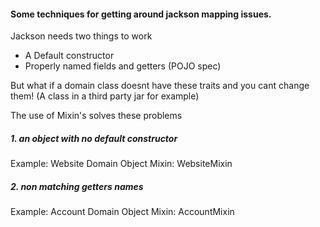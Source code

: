 

#### Some techniques for getting around jackson mapping issues.

Jackson needs two things to work
- A Default constructor
- Properly named fields and getters (POJO spec)

But what if a domain class doesnt have these traits and you cant change them! 
(A class in a third party jar for example)

The use of Mixin's solves these problems

##### 1. an object with no default constructor

Example: Website Domain Object
Mixin: WebsiteMixin

##### 2. non matching getters names

Example: Account Domain Object
Mixin: AccountMixin